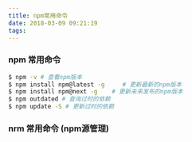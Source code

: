 ```yaml
---
title: npm常用命令
date: 2018-03-09 09:21:19
tags:
---
```


### npm 常用命令

``` bash
$ npm -v # 查看npm版本
$ npm install npm@latest -g     # 更新最新的npm版本
$ npm install npm@next -g    # 更新未来发布的npm版本
$ npm outdated # 查询过时的依赖
$ npm update -S # 更新过时的依赖
```

### nrm 常用命令 (npm源管理)
